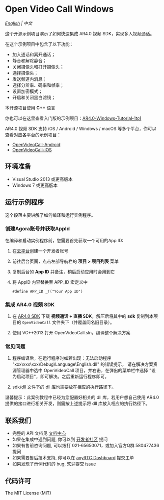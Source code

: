 # Open Video Call Windows

*[English](README.md) | 中文*

这个开源示例项目演示了如何快速集成 AR4.0 视频 SDK，实现多人视频通话。

在这个示例项目中包含了以下功能：

- 加入通话和离开通话；
- 静音和解除静音；
- 关闭摄像头和打开摄像头；
- 选择摄像头；
- 发送频道内消息；
- 选择分辨率、码率和帧率；
- 设置加密模式；
- 开启和关闭黑白滤镜；

本开源项目使用 **C++** 语言

你也可以在这里查看入门版的示例项目：[AR4.0-Windows-Tutorial-1to1]()

AR4.0 视频 SDK 支持 iOS / Android / Windows / macOS 等多个平台，你可以查看对应各平台的示例项目：

- [OpenVideoCall-Android](https://github.com/anyRTC/ArAndroidSDK)
- [OpenVideoCall-iOS](https://github.com/anyRTC/AriOSSDK)

## 环境准备

- Visual Studio 2013 或更高版本
- Windows 7 或更高版本

## 运行示例程序

这个段落主要讲解了如何编译和运行实例程序。

### 创建Agora账号并获取AppId

在编译和启动实例程序前，您需要首先获取一个可用的App ID:
1. 在[云平台](https://console.anyrtc.io/signin/)创建一个开发者账号
2. 前往后台页面，点击左部导航栏的 **项目 > 项目列表** 菜单
3. 复制后台的 **App ID** 并备注，稍后启动应用时会用到它
4. 将 AppID 内容替换至 APP_ID 宏定义中

    ```
    #define APP_ID _T("Your App ID")
    ```

### 集成 AR4.0 视频 SDK

1. 在 [AR4.0 SDK](https://www.anyrtc.io/blog/download/) 下载 **视频通话 + 直播 SDK**，解压后将其中的 **sdk** 复制到本项目的 `OpenVideoCall` 文件夹下（并覆盖同名旧目录）。

2. 使用 VC++2013 打开 OpenVideoCall.sln，编译整个解决方案


### 常见问题

1. 程序编译后，在运行程序时如若出现：无法启动程序 "xxx\xxx\xxx\Debug\Language\English.dll" 的错误提示， 请在解决方案资源管理器中选中 OpenVideoCall 项目，并右击，在弹出的菜单栏中选择 "设为启动项目"，即可解决。之后重新运行程序即可。

2. sdk/dll 文件下的 dll 库也需要放在相应的执行路径下。

温馨提示：此案例教程中已经为您配置好相关的 dll 库，若用户想自己使用 AR4.0 提供的接口进行相关开发，则需按上述提示将 dll 库放入相应的执行路径下。

## 联系我们

- 完整的 API 文档见 [文档中心](https://docs.anyrtc.io/)
- 如果在集成中遇到问题, 你可以到 [开发者社区](https://bbs.anyrtc.io/) 提问
- 如果有售前咨询问题, 可以拨打 021-65650071，或加入官方Q群 580477436 提问
- 如果需要售后技术支持, 你可以在 [anyRTC Dashboard](https://console.anyrtc.io) 提交工单
- 如果发现了示例代码的 bug, 欢迎提交 [issue](https://github.com/anyRTC/ArWinSDK/issues)

## 代码许可

The MIT License (MIT)
